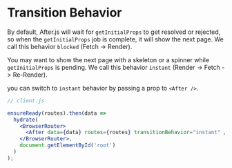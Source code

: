 # Transition Behavior

By default, After.js will wait for `getInitialProps` to get resolved or rejected, so when the `getInitialProps` job is complete, it will show the next page. We call this behavior `blocked` (Fetch -> Render).

<!--- TODO: Add some gifs here to explain this approch better --->

You may want to show the next page with a skeleton or a spinner while `getInitialProps` is pending. We call this behavior `instant` (Render -> Fetch -> Re-Render).

<!--- TODO: Add some gifs here to explain this approch better --->

you can switch to `instant` behavior by passing a prop to `<After />`.

```jsx
// client.js

ensureReady(routes).then(data =>
  hydrate(
    <BrowserRouter>
      <After data={data} routes={routes} transitionBehavior="instant" />
    </BrowserRouter>,
    document.getElementById('root')
  )
);
```
